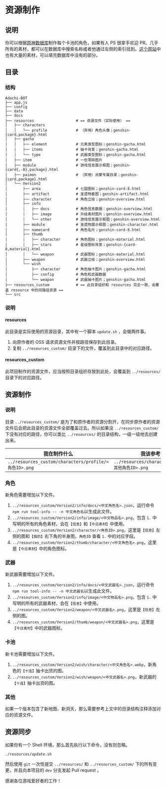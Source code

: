 # 资源制作

## 说明

你可以根据[原神数据库](https://genshin.honeyhunterworld.com/?lang=CN)制作每个卡池的角色，如果有人 PS 很拿手欢迎 PR。几乎所有的素材，都可以在数据库中搜索名称或者他通过左侧的索引找到。[这个网站](https://genshin-impact.fandom.com/wiki/Genshin_Impact_Wiki)中也有大量的素材，可以填充数据库中没有的部分。

## 目录

### 结构

```
Adachi-BOT
├── app.js
├── config
├── data
├── docs
├── resources                   # == 资源文件（实际使用） ==
│   ├── characters
│   │   └── profile             # （弃用）角色头像；genshin-{card,package}.html
│   ├── gacha
│   │   ├── element             # 元素类型图标；genshin-gacha.html
│   │   ├── items               # 抽卡背景；genshin-gacha.html
│   │   └── type                # 武器类型图标；genshin-gacha.html
│   ├── item                    # 一些零碎图片
│   ├── module                  # 游戏信息展示框图；genshin-{card{,-8},package}.html
│   ├── paimon                  # （弃用）派蒙专属目录；genshin-{card,package}.html
│   └── Version2
│       ├── area                # 七国图标；genshin-card-8.html
│       ├── artifact            # 圣遗物套图；genshin-artifact.html
│       ├── character           # 角色立绘；genshin-overview.html
│       ├── info
│       │   ├── docs            # 角色信息数据：genshin-overview.html
│       │   ├── image           # 升级素材图片；genshin-overview.html
│       │   └── other           # 游戏信息展示框图；genshin-overview.html
│       ├── module              # 圣遗物展示框图；genshin-character.html
│       ├── namecard            # 角色名片；genshin-card-8.html
│       ├── thumb
│       │   ├── character       # 角色图标；genshin-material.html
│       │   ├── stars           # 星级图标背景；genshin-{card-8,material}.html
│       │   └── weapon          # 武器图标；genshin-material.html
│       ├── weapon              # 武器立绘；genshin-overview.html
│       └── wish
│           ├── character       # 角色抽卡图片；genshin-gacha.html
│           ├── config          # 角色和武器数据
│           └── weapon          # 武器抽卡图片；genshin-gacha.html
├── resources_custom            # == 此目录组织和 resources 完全一致，会覆盖 resource 中的同路径资源 ==
└── src
```

### 说明

#### resources

此目录是实际使用的资源目录，其中有一个脚本 `update.sh` ，会做两件事。

1. 向原作者的 OSS 请求资源文件并按路径保存到此目录。
2. 复制 `../resources_custom/` 目录下的文件，覆盖到此目录中的对应路径。

#### resources_custom

此项目制作的资源文件，应当按照目录组织存放到此处，会覆盖到 `../resources/` 目录下的对应路径。

## 资源制作

### 说明

目录 `../resources_custom/` 是为了和原作者的资源分割开，在同步原作者的资源文件后会把此目录的资源文件全部覆盖过去。所以如果没 `../resources_custom/` 下没有对应的路径，你可以类比 `../resources/` 的目录结构，一级一级地去创建出来。

| 我在制作什么                                          | 我该参考什么                                       |
| ----------------------------------------------------- | -------------------------------------------------- |
| `../resources_custom/characters/profile/<角色ID>.png` | `../resources/characters/profile/<其他角色ID>.png` |

### 角色

新角色需要增加以下文件。

1. `../resources_custom/Version2/info/docs/<中文角色名>.json`，运行命令 `npm run tool-info -- -n 中文角色名`以生成此文件。
2. `../resources_custom/Version2/info/image/<中文物品名>.png`，包含 `1.` 中写明的所有的角色素材，会在`【信息】`和`【今日素材】`中使用。
3. `../resources_custom/Version2/character/<角色ID>.png`，这里是`【信息】`左侧的图和`【我的】`右下角的半身图，`角色ID` 查看 `1.` 中的对应字段。
4. `../resources_custom/Version2/thumb/character/<中文角色名>.png`，这里是`【今日素材】`中的角色图标。

### 武器

新武器需要增加以下文件。

1. `../resources_custom/Version2/info/docs/<中文武器名>.json`，运行命令 `npm run tool-info -- -n 中文武器名`以生成此文件。
2. `../resources_custom/Version2/info/image/<中文物品名>.png`，包含 `1.` 中写明的所有的武器素材，会在`【信息】`中使用。
3. `../resources_custom/Version2/weapon/<中文武器名>.png`，这里是`【信息】`左侧的图。
4. `../resources_custom/Version2/thumb/weapon/<中文武器名>.png`，这里是`【今日素材】`中的武器图标。

### 卡池

新卡池需要增加以下文件。

1. `../resources_custom/Version2/wish/character/<中文角色名>.webp`，新角色的`【十连】`抽卡出货的图。
2. `../resources_custom/Version2/wish/weapon/<中文武器名>.png`，新武器的`【十连】`抽卡出货的图。

### 其他

如果一个版本包含了新地图、新洞天，那么需要参考上文中的目录结构注释添加对应的资源文件。

## 资源同步

如果你有一个 Shell 环境，那么首先执行以下命令，没有则忽略。

```
./resources/update.sh
```

然后使用 `git` 一次性提交 `../resources/` 和 `../resources_custom/` 下的所有变更，并且向本项目的 `dev` 分支发起 Pull request 。

感谢各位游戏爱好者的工作！
